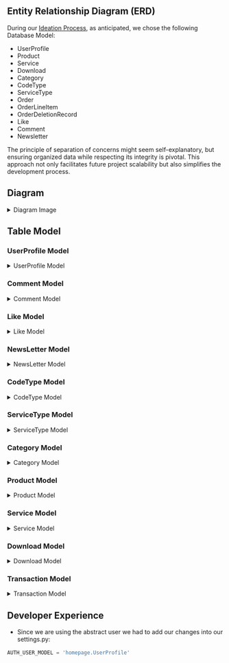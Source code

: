 ## Entity Relationship Diagram (ERD)

During our [Ideation Process](../design-thinking/ideate/ideate.md/?h=database#database), as anticipated, we chose the following Database Model:

- UserProfile
- Product
- Service
- Download
- Category
- CodeType
- ServiceType
- Order
- OrderLineItem
- OrderDeletionRecord
- Like
- Comment
- Newsletter

The principle of separation of concerns might seem self-explanatory, but ensuring organized data while respecting its integrity is pivotal. This approach not only facilitates future project scalability but also simplifies the development process.

## Diagram

<details>
<summary>Diagram Image</summary>

- [Live Version](https://www.edrawmax.com/online/share.html?code=de920716472111ee8de00a951ba8b83d)

![Plexosoft ERD image](../../assets/img/plexosoft-erd.jpg)

</details>

## Table Model
### UserProfile Model

<details>
<summary>UserProfile Model</summary>

| Attribute         | Type             | Unique  | Relationship  | Model Linked To                            |
|-------------------|------------------|---------|---------------|-------------------------------------------|
| role              | IntegerField     | -       | -             | -                                         |
| type              | IntegerField     | -       | -             | -                                         |
| status            | IntegerField     | -       | -             | -                                         |
| user_transactions | **ManyToManyField** | -    | Many to many  | Product Model through Transaction Model    |

</details>

### Comment Model

<details>
<summary>Comment Model</summary>

| Attribute     | Type              | Unique  | Relationship  | Model Linked To                 |
|---------------|-------------------|---------|---------------|--------------------------------|
| writer        | **ForeignKey**    | -       | Many to one   | UserProfile Model               |
| comment       | TextField(256)    | Yes     | -             | -                              |
| product       | **ForeignKey**    | -       | Many to one   | Product Model                  |
| service       | **ForeignKey**    | -       | Many to one   | Service Model                  |
| created_on    | DateTimeField         | -       | -             | -                              |

</details>

### Like Model

<details>
<summary>Like Model</summary>

| Attribute     | Type              | Unique  | Relationship  | Model Linked To                 |
|---------------|-------------------|---------|---------------|--------------------------------|
| liker         | **ForeignKey**    | -       | Many to one   | UserProfile Model               |
| product       | **ForeignKey**    | -       | Many to one   | Product Model                  |
| service       | **ForeignKey**    | -       | Many to one   | Service Model                  |
| created_on    | DateTimeField         | -       | -             | -                              |

</details>

### NewsLetter Model

<details>
<summary>NewsLetter Model</summary>

| Attribute     | Type              | Unique  | Relationship  | Model Linked To                 |
|---------------|-------------------|---------|---------------|--------------------------------|
| email         | EmailField        | Yes     | -             | -                              |
| excerpt       | CharField(128)    | -       | -             | -                              |
| created_on    | DateTimeField         | -       | -             | -                              |

</details>

### CodeType Model

<details>
<summary>CodeType Model</summary>

| Attribute      | Type            | Unique | Relationship | Model Linked To |
|----------------|-----------------|--------|--------------|-----------------|
| code           | CharField(64)   | Yes    | -            | -               |

</details>

### ServiceType Model

<details>
<summary>ServiceType Model</summary>

| Attribute      | Type            | Unique | Relationship | Model Linked To |
|----------------|-----------------|--------|--------------|-----------------|
| service        | CharField(64)   | Yes    | -            | -               |

</details>

### Category Model

<details>
<summary>Category Model</summary>

| Attribute      | Type            | Unique | Relationship | Model Linked To |
|----------------|-----------------|--------|--------------|-----------------|
| category_name  | CharField(64)   | Yes    | -            | -               |
| alt_name       | CharField(64)   | Yes    | -            | -               |

</details>

### Product Model

<details>
<summary>Product Model</summary>

| Attribute       | Type                   | Unique  | Relationship      | Model Linked To                          |
|-----------------|------------------------|---------|-------------------|------------------------------------------|
| title           | CharField(64)          | Yes     | -                 | -                                        |
| sku             | CharField(64)          | Yes     | -                 | -                                        |
| price           | DecimalField           | -       | -                 | -                                        |
| description     | TextField(256)         | -       | -                 | -                                        |
| status          | IntegerField           | -       | -                 | -                                        |
| category        | **ForeignKey**         | -       | Many to one       | Category Model                           |
| excerpt         | CharField(128)         | -       | -                 | -                                        |
| type            | IntegerField           | -       | -                 | -                                        |
| instance        | IntegerField           | -       | -                 | -                                        |
| code            | **ManyToManyField**    | -       | Many to many      | CodeType                                 |
| service         | **ManyToManyField**    | -       | Many to many      | CodeType                                 |
| preview         | URLField(1024)         | -       | -                 | -                                        |
| docs            | URLField(1024)         | -       | -                 | -                                        |
| slug            | SlugField(200)         | Yes     | -                 | -                                        |
| image           | ImageField             | -       | -                 | -                                        |
| image_url       | URLField(1024)         | -       | -                 | -                                        |
| author          | **ForeignKey**         | -       | Many to one       | UserProfile Model                        |
| created_on      | DateTimeField          | -       | -                 | -                                        |
| likes           | **ManyToManyField**    | -       | Many to many      | Like Model                               |
| comments        | **ManyToManyField**    | -       | Many to many      | Comment Model                            |
| transactions    | **ManyToManyField**    | -       | Many to many      | UserProfile Model through Transaction Model |
| download_url    | **ManyToManyField**    | -       | Many to many      | Download Model                           |

</details>

### Service Model

<details>
<summary>Service Model</summary>

| Attribute       | Type                   | Unique  | Relationship      | Model Linked To                          |
|-----------------|------------------------|---------|-------------------|------------------------------------------|
| (Same fields as the Product Model, subject to scalability in the future)        |         |                   |                                          |

</details>

### Download Model

<details>
<summary>Download Model</summary>


| Attribute      | Type            | Unique | Relationship | Model Linked To             |
|----------------|-----------------|--------|--------------|-----------------------------|
| product        | **ForeignKey**  | -      | Many to one  | Product Model               |
| service        | **ForeignKey**  | -      | Many to one  | Service Model               |
| file_url       | URLField(1024)  | -      | -            | -                           |
| status         | IntegerField    | -      | -            | -                           |

</details>

### Transaction Model

<details>
<summary>Transaction Model</summary>

| Attribute      | Type            | Unique | Relationship | Model Linked To             |
|----------------|-----------------|--------|--------------|-----------------------------|
| buyer          | **ForeignKey**  | -      | Many to one  | UserProfile Model           |
| product        | **ForeignKey**  | -      | Many to one  | Product Model               |
| service        | **ForeignKey**  | -      | Many to one  | Service Model               |
| sku            | CharField(64)   | -      | -            | -                           |
| price          | DecimalField    | -      | -            | -                           |
| paid           | DecimalField    | -      | -            | -                           |
| item_url       | URLField(1024)  | -      | -            | -                           |
| gateway        | IntegerField    | -      | -            | -                           |
| timestamp      | DateTimeField   | -      | -            | -                           |

</details>

## Developer Experience

- Since we are using the abstract user we had to add our changes into our settings.py:

```py
AUTH_USER_MODEL = 'homepage.UserProfile'
```
